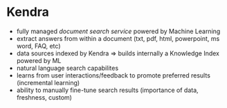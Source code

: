 # Kendra

* fully managed *document search service* powered by Machine Learning
* extract answers from within a document (txt, pdf, html, powerpoint, ms word, FAQ, etc)
* data sources indexed by Kendra => builds internally a Knowledge Index powered by ML
* natural language search capabilites
* learns from user interactions/feedback to promote preferred results (incremental learning)
* ability to manually fine-tune search results (importance of data, freshness, custom)
